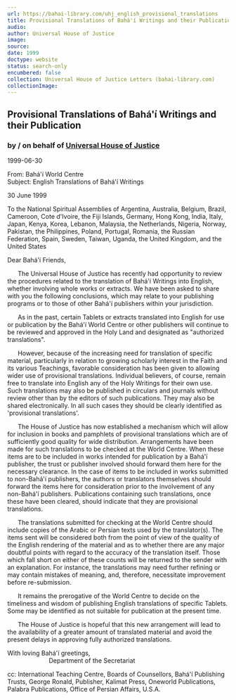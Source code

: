 ```yaml
---
url: https://bahai-library.com/uhj_english_provisional_translations
title: Provisional Translations of Bahá'í Writings and their Publication
audio: 
author: Universal House of Justice
image: 
source: 
date: 1999
doctype: website
status: search-only
encumbered: false
collection: Universal House of Justice Letters (bahai-library.com)
collectionImage: 
---
```



## Provisional Translations of Bahá'í Writings and their Publication

### by / on behalf of [Universal House of Justice](https://bahai-library.com/author/Universal+House+of+Justice)

1999-06-30


From: Bahá'í World Centre  
Subject: English Translations of Bahá'í Writings  
  

30 June 1999                          
  
To the National Spiritual Assemblies of Argentina, Australia, Belgium, Brazil, Cameroon, Cote d'Ivoire, the Fiji Islands, Germany, Hong Kong, India, Italy, Japan, Kenya, Korea, Lebanon, Malaysia, the Netherlands, Nigeria, Norway, Pakistan, the Philippines, Poland, Portugal, Romania, the Russian Federation, Spain, Sweden, Taiwan, Uganda, the United Kingdom, and the United States  
  
Dear Bahá'í Friends,  
  
      The Universal House of Justice has recently had opportunity to review the procedures related to the translation of Bahá'í Writings into English, whether involving whole works or extracts. We have been asked to share with you the following conclusions, which may relate to your publishing programs or to those of other Bahá'í publishers within your jurisdiction.  
  
      As in the past, certain Tablets or extracts translated into English for use or publication by the Bahá'í World Centre or other publishers will continue to be reviewed and approved in the Holy Land and designated as "authorized translations".  
  
      However, because of the increasing need for translation of specific material, particularly in relation to growing scholarly interest in the Faith and its various Teachings, favorable consideration has been given to allowing wider use of provisional translations. Individual believers, of course, remain free to translate into English any of the Holy Writings for their own use. Such translations may also be published in circulars and journals without review other than by the editors of such publications. They may also be shared electronically. In all such cases they should be clearly identified as 'provisional translations'.  
  
      The House of Justice has now established a mechanism which will allow for inclusion in books and pamphlets of provisional translations which are of sufficiently good quality for wide distribution. Arrangements have been made for such translations to be checked at the World Centre. When these items are to be included in works intended for publication by a Bahá'í publisher, the trust or publisher involved should forward them here for the necessary clearance. In the case of items to be included in works submitted to non-Bahá'í publishers, the authors or translators themselves should forward the items here for consideration prior to the involvement of any non-Bahá'í publishers. Publications containing such translations, once these have been cleared, should indicate that they are provisional translations.  
  
      The translations submitted for checking at the World Centre should include copies of the Arabic or Persian texts used by the translator(s). The items sent will be considered both from the point of view of the quality of the English rendering of the material and as to whether there are any major doubtful points with regard to the accuracy of the translation itself. Those which fall short on either of these counts will be returned to the sender with an explanation. For instance, the translations may need further refining or may contain mistakes of meaning, and, therefore, necessitate improvement before re-submission.  
  
      It remains the prerogative of the World Centre to decide on the timeliness and wisdom of publishing English translations of specific Tablets. Some may be identified as not suitable for publication at the present time.  
  
      The House of Justice is hopeful that this new arrangement will lead to the availability of a greater amount of translated material and avoid the present delays in approving fully authorized translations.

With loving Bahá'í greetings,  
                        Department of the Secretariat

  
cc: International Teaching Centre, Boards of Counsellors, Bahá'í Publishing Trusts, George Ronald, Publisher, Kalimat Press, Oneworld Publications, Palabra Publications, Office of Persian Affairs, U.S.A.